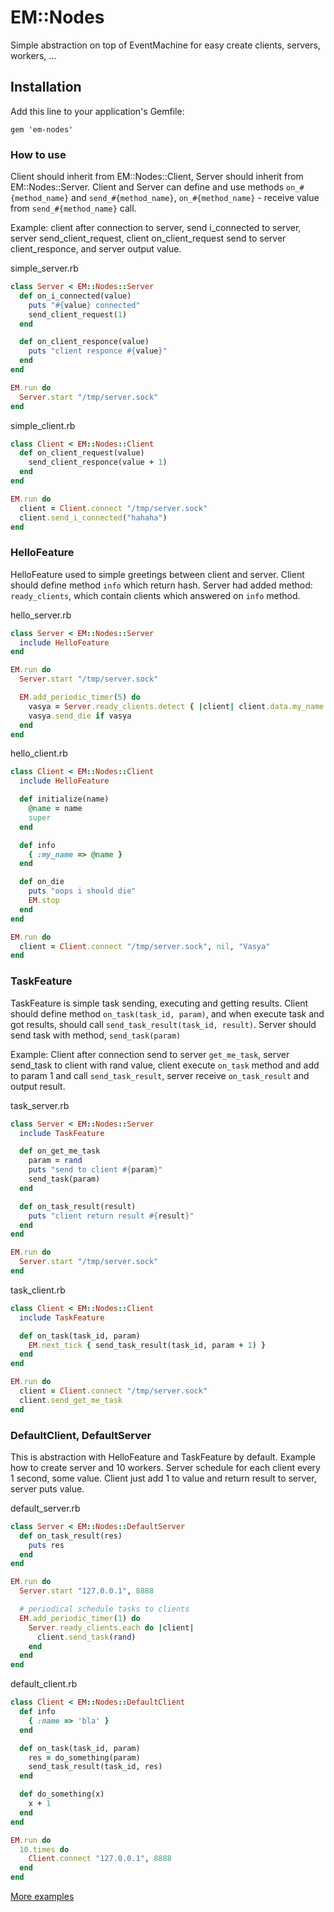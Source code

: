 # EM::Nodes

Simple abstraction on top of EventMachine for easy create clients, servers, workers, ...

## Installation

Add this line to your application's Gemfile:

    gem 'em-nodes'

### How to use

Client should inherit from EM::Nodes::Client, Server should inherit from EM::Nodes::Server.
Client and Server can define and use methods `on_#{method_name}` and `send_#{method_name}`, `on_#{method_name}` - receive value from `send_#{method_name}` call.

Example: client after connection to server, send i_connected to server, server send_client_request, client on_client_request send to server client_responce, and server output value.

simple_server.rb
```ruby
class Server < EM::Nodes::Server
  def on_i_connected(value)
    puts "#{value} connected"
    send_client_request(1)
  end

  def on_client_responce(value)
    puts "client responce #{value}"
  end
end

EM.run do
  Server.start "/tmp/server.sock"
end
```

simple_client.rb
```ruby
class Client < EM::Nodes::Client
  def on_client_request(value)
    send_client_responce(value + 1)
  end
end

EM.run do
  client = Client.connect "/tmp/server.sock"
  client.send_i_connected("hahaha")
end
```

### HelloFeature

HelloFeature used to simple greetings between client and server. Client should define method `info` which return hash. Server had added method: `ready_clients`, which contain clients which answered on `info` method.

hello_server.rb
```ruby
class Server < EM::Nodes::Server
  include HelloFeature
end

EM.run do
  Server.start "/tmp/server.sock"

  EM.add_periodic_timer(5) do
    vasya = Server.ready_clients.detect { |client| client.data.my_name == 'Vasya' }
    vasya.send_die if vasya
  end
end
```

hello_client.rb
```ruby
class Client < EM::Nodes::Client
  include HelloFeature

  def initialize(name)
    @name = name
    super
  end

  def info
    { :my_name => @name }
  end

  def on_die
    puts "oops i should die"
    EM.stop
  end
end

EM.run do
  client = Client.connect "/tmp/server.sock", nil, "Vasya"
end
```

### TaskFeature

TaskFeature is simple task sending, executing and getting results. Client should define method `on_task(task_id, param)`, and when execute task and got results, should call `send_task_result(task_id, result)`. Server should send task with method, `send_task(param)`

Example: Client after connection send to server `get_me_task`, server send_task to client with rand value, client execute `on_task` method and add to param 1 and call `send_task_result`, server receive `on_task_result` and output result.

task_server.rb
```ruby
class Server < EM::Nodes::Server
  include TaskFeature

  def on_get_me_task
    param = rand
    puts "send to client #{param}"
    send_task(param)
  end

  def on_task_result(result)
    puts "client return result #{result}"
  end
end

EM.run do
  Server.start "/tmp/server.sock"
end
```

task_client.rb
```ruby
class Client < EM::Nodes::Client
  include TaskFeature

  def on_task(task_id, param)
    EM.next_tick { send_task_result(task_id, param + 1) }
  end
end

EM.run do
  client = Client.connect "/tmp/server.sock"
  client.send_get_me_task
end
```

### DefaultClient, DefaultServer

This is abstraction with HelloFeature and TaskFeature by default. Example how to create server and 10 workers. Server schedule for each client every 1 second, some value. Client just add 1 to value and return result to server, server puts value.

default_server.rb
```ruby
class Server < EM::Nodes::DefaultServer
  def on_task_result(res)
    puts res
  end
end

EM.run do
  Server.start "127.0.0.1", 8888

  # periodical schedule tasks to clients
  EM.add_periodic_timer(1) do
    Server.ready_clients.each do |client|
      client.send_task(rand)
    end
  end
end
```

default_client.rb
```ruby
class Client < EM::Nodes::DefaultClient
  def info
    { :name => 'bla' }
  end

  def on_task(task_id, param)
    res = do_something(param)
    send_task_result(task_id, res)
  end

  def do_something(x)
    x + 1
  end
end

EM.run do
  10.times do
    Client.connect "127.0.0.1", 8888
  end
end
```

[More examples](https://github.com/kostya/em-nodes/tree/master/examples)
